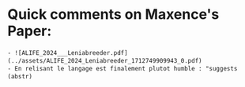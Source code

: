 # Quick comments on Maxence's Paper:
	- ![ALIFE_2024___Leniabreeder.pdf](../assets/ALIFE_2024_Leniabreeder_1712749909943_0.pdf)
	- En relisant le langage est finalement plutot humble : "suggests (abstr)